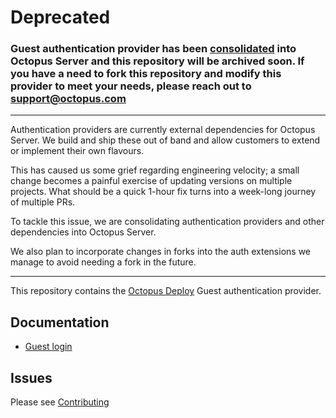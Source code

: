 # Deprecated

### Guest authentication provider has been [consolidated](https://github.com/OctopusDeploy/Issues/issues/7738) into Octopus Server and this repository will be archived soon. If you have a need to fork this repository and modify this provider to meet your needs, please reach out to support@octopus.com
---

Authentication providers are currently external dependencies for Octopus Server. We build and ship these out of band and allow customers to extend or implement their own flavours.

This has caused us some grief regarding engineering velocity; a small change becomes a painful exercise of updating versions on multiple projects. What should be a quick 1-hour fix turns into a week-long journey of multiple PRs.

To tackle this issue, we are consolidating authentication providers and other dependencies into Octopus Server.

We also plan to incorporate changes in forks into the auth extensions we manage to avoid needing a fork in the future.

----
This repository contains the [Octopus Deploy][1] Guest authentication provider.

## Documentation
- [Guest login][2]

## Issues
Please see [Contributing](CONTRIBUTING.md)

[1]: https://octopus.com
[2]: http://g.octopushq.com/AuthGuest
